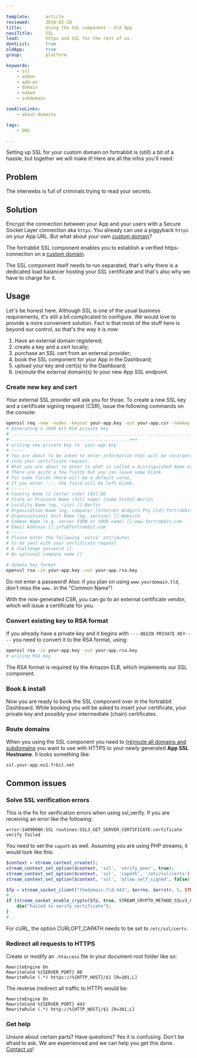 ```yaml
---

template:      article
reviewed:      2016-02-18
title:         Using the SSL component - Old App
naviTitle:     SSL
lead:          https and SSL for the rest of us.
dontList:      true
oldApp:        true
group:         platform

keywords:
    - ssl
    - addon
    - add-on
    - domain
    - naked
    - subdomain

seeAlsoLinks:
    - about-domains

tags:
    - DNS

---
```


Setting up SSL for your custom domain on fortrabbit is (still) a bit of a hassle, but together we will make it! Here are all the infos you'll need:

## Problem

The interwebs is full of criminals trying to read your secrets.

## Solution

Encrypt the connection between your App and your users with a Secure Socket Layer connection aka `https`. You already can use a piggyback `https` on your App URL. But what about your own [custom domain](domains)?

The fortrabbit SSL component enables you to establish a verified https-connection on a [custom domain](domains).

The SSL component itself needs to run separated, that's why there is a dedicated load balancer hosting your SSL certificate and that's also why we have to charge for it.


## Usage

Let's be honest here. Although SSL is one of the usual business requirements, it's still a bit complicated to configure. We would love to provide a more convenient solution. Fact is that most of the stuff here is beyond our control, so that's the way it is now:

1. Have an external domain registered;
2. create a key and a cert locally;
3. purchase an SSL cert from an external provider;
4. book the SSL component for your App in the Dashboard;
4. upload your key and cert(s) to the Dashboard;
6. (re)route the external domain(s) to your new App SSL endpoint.



### Create new key and cert

Your external SSL provider will ask you for those. To create a new SSL key and a certificate signing request (CSR), issue the following commands on the console:

```bash
openssl req -new -nodes -keyout your-app.key -out your-app.csr -newkey rsa:2048
# Generating a 2048 bit RSA private key
# ..........................................................................................++
# .............................................+++
# writing new private key to 'your-app.key'
# -----
# You are about to be asked to enter information that will be incorporated
# into your certificate request.
# What you are about to enter is what is called a Distinguished Name or a DN.
# There are quite a few fields but you can leave some blank
# For some fields there will be a default value,
# If you enter '.', the field will be left blank.
# -----
# Country Name (2 letter code) [AU]:DE
# State or Province Name (full name) [Some-State]:Berlin
# Locality Name (eg, city) []:Berlin
# Organization Name (eg, company) [Internet Widgits Pty Ltd]:fortrabbit
# Organizational Unit Name (eg, section) []:Website
# Common Name (e.g. server FQDN or YOUR name) []:www.fortrabbit.com
# Email Address []:info@fortrabbit.com
# -----
# Please enter the following 'extra' attributes
# to be sent with your certificate request
# A challenge password []:
# An optional company name []

# Update key format
openssl rsa -in your-app.key -out your-app.rsa.key
```

Do not enter a password! Also: if you plan on using `www.yourdomain.tld`, don't miss the `www.` in the "Common Name"!

With the now generated CSR, you can go to an external certificate vendor, which will issue a certificate for you.


### Convert existing key to RSA format

If you already have a private key and it begins with `----BEGIN PRIVATE KEY----` you need to convert it to the RSA format, using:

```bash
openssl rsa -in your-app.key -out your-app.rsa.key
# writing RSA key
```

The RSA format is required by the Amazon ELB, which implements our SSL component.


### Book & install

Now you are ready to book the SSL component over in the fortrabbit Dashboard. While booking you will be asked to insert your certificate, your private key and possibly your intermediate (chain) certificates.

### Route domains

When you using the SSL component you need to [(re)route all domains and subdomains](domains#toc-route-a-custom-domain) you want to use with HTTPS to your newly generated **App SSL Hostname**. It looks something like:

`ssl.your-app.eu1.frbit.net`


## Common issues


### Solve SSL verification errors

This is the fix for verification errors when using ssl_verify. If you are receiving an error like the following:

```
error:14090086:SSL routines:SSL3_GET_SERVER_CERTIFICATE:certificate verify failed
```
You need to set the `capath` as well. Assuming you are using PHP streams, it would look like this:
```php
$context = stream_context_create();
stream_context_set_option($context, 'ssl', 'verify_peer', true);
stream_context_set_option($context, 'ssl', 'capath', '/etc/ssl/certs'); # <<< that's the one
stream_context_set_option($context, 'ssl', 'allow_self_signed', false);

$fp = stream_socket_client("thedomain.tld:443", $errno, $errstr, 5, STREAM_CLIENT_CONNECT, $context);
# ..
if (stream_socket_enable_crypto($fp, true, STREAM_CRYPTO_METHOD_SSLv3_CLIENT) === false) {
    die("Failed to verify certificate");
}
#...
```

For cURL, the option CURLOPT_CAPATH needs to be set to `/etc/ssl/certs`.


### Redirect all requests to HTTPS

Create or modify an `.htaccess` file in your document root folder like so:

```
RewriteEngine On
RewriteCond %{SERVER_PORT} 80
RewriteRule (.*) https://%{HTTP_HOST}/$1 [R=301,L]
```

The reverse (redirect all traffic to HTTP) would be:

```
RewriteEngine On
RewriteCond %{SERVER_PORT} 443
RewriteRule (.*) http://%{HTTP_HOST}/$1 [R=301,L]
```

### Get help

Unsure about certain parts? Have questions? Yes it is confusing. Don't be afraid to ask. We are experienced and we can help you get this done. [Contact us](http://www.fortrabbit.com/contact)!

